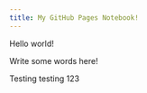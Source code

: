 ```yaml
---
title: My GitHub Pages Notebook!
---
```


Hello world!

Write some words here!

Testing testing 123
